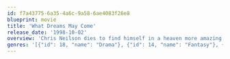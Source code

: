```yaml
---
id: f7a43775-6a35-4a6c-9a58-6ae4083f26e8
blueprint: movie
title: 'What Dreams May Come'
release_date: '1998-10-02'
overview: 'Chris Neilson dies to find himself in a heaven more amazing than he could have ever dreamed of. There is one thing missing: his wife. After he dies, his wife, Annie killed herself and went to hell. Chris decides to risk eternity in hades for the small chance that he will be able to bring her back to heaven.'
genres: '[{"id": 18, "name": "Drama"}, {"id": 14, "name": "Fantasy"}, {"id": 10749, "name": "Romance"}]'
---
```

